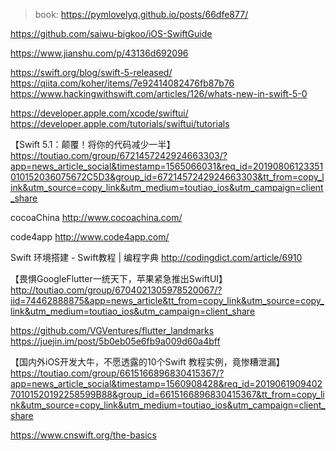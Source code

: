 >book:
https://pymlovelyq.github.io/posts/66dfe877/

https://github.com/saiwu-bigkoo/iOS-SwiftGuide

https://www.jianshu.com/p/43136d692096

https://swift.org/blog/swift-5-released/
https://qiita.com/koher/items/7e92414082476fb87b76
https://www.hackingwithswift.com/articles/126/whats-new-in-swift-5-0

https://developer.apple.com/xcode/swiftui/
https://developer.apple.com/tutorials/swiftui/tutorials

【Swift 5.1：颠覆！将你的代码减少一半】https://toutiao.com/group/6721457242924663303/?app=news_article_social&timestamp=1565066031&req_id=20190806123351010152036075672C5D3&group_id=6721457242924663303&tt_from=copy_link&utm_source=copy_link&utm_medium=toutiao_ios&utm_campaign=client_share


cocoaChina 
http://www.cocoachina.com/

code4app 
http://www.code4app.com/

Swift 环境搭建 - Swift教程 | 编程字典
http://codingdict.com/article/6910

【畏惧GoogleFlutter一统天下，苹果紧急推出SwiftUI】
http://toutiao.com/group/6704021305978520067/?iid=74462888875&app=news_article&tt_from=copy_link&utm_source=copy_link&utm_medium=toutiao_ios&utm_campaign=client_share

https://github.com/VGVentures/flutter_landmarks
https://juejin.im/post/5b0eb05e6fb9a009d60a4bff


【国内外iOS开发大牛，不愿透露的10个Swift 教程实例，竟惨糟泄漏】https://toutiao.com/group/6615166896830415367/?app=news_article_social&timestamp=1560908428&req_id=201906190940270101520192258599B88&group_id=6615166896830415367&tt_from=copy_link&utm_source=copy_link&utm_medium=toutiao_ios&utm_campaign=client_share

https://www.cnswift.org/the-basics
